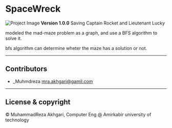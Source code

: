 # SpaceWreck
![Project Image](https://cdn4.vectorstock.com/i/1000x1000/42/38/space-rocket-cartoon-vector-1934238.jpg)
**Version 1.0.0**
Saving Captain Rocket and Lieutenant Lucky

modeled the mad-maze problem as a graph, and use a BFS algorithm to solve it. 

bfs algorithm can determine wheter the maze has a solution or not. 
 
---
## Contributors

- _Muhmdreza <mra.akhgari@gamil.com>

---
## License & copyright
© MuhammadReza Akhgari, Computer Eng @ Amirkabir university of technology

